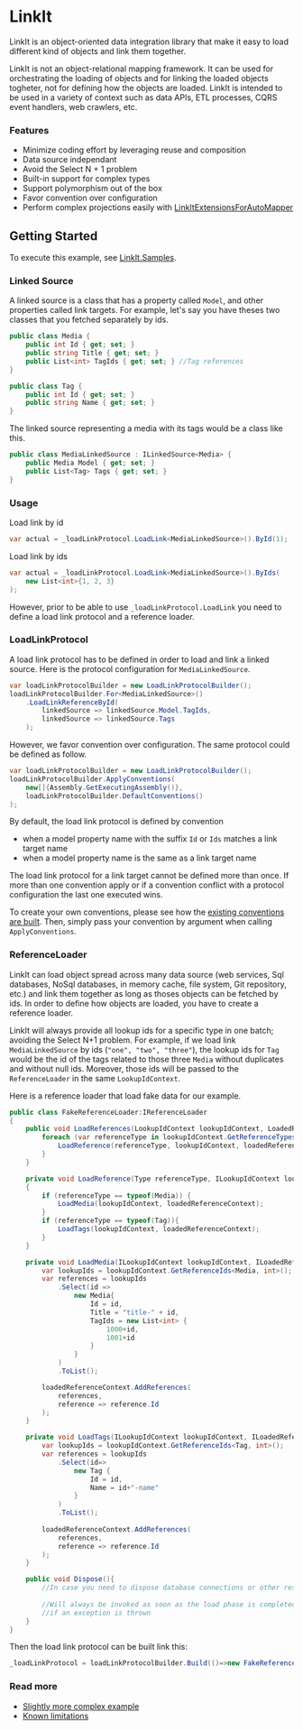 LinkIt
===============
LinkIt is an object-oriented data integration library that make it easy to load different kind of objects and link them together. 

LinkIt is not an object-relational mapping framework. It can be used for orchestrating the loading of objects and for linking the loaded objects togheter, not for defining how the objects are loaded. LinkIt is intended to be used in a variety of context such as data APIs, ETL processes, CQRS event handlers, web crawlers, etc.

### Features
- Minimize coding effort by leveraging reuse and composition
- Data source independant
- Avoid the Select N + 1 problem
- Built-in support for complex types
- Support polymorphism out of the box
- Favor convention over configuration
- Perform complex projections easily with [LinkItExtensionsForAutoMapper](https://github.com/cbcrc/LinkIt.AutoMapperExtensions)

Getting Started
---------------
To execute this example, see [LinkIt.Samples](LinkIt.Samples/GettingStarted.cs). 

### Linked Source
A linked source is a class that has a property called `Model`, and other properties called link targets. For example, let's say you have theses two classes that you fetched separately by ids.

```csharp
public class Media {
    public int Id { get; set; }
    public string Title { get; set; }
    public List<int> TagIds { get; set; } //Tag references
}

public class Tag {
    public int Id { get; set; }
    public string Name { get; set; }
}
```

The linked source representing a media with its tags would be a class like this.
```csharp
public class MediaLinkedSource : ILinkedSource<Media> {
    public Media Model { get; set; }
    public List<Tag> Tags { get; set; }
}
```

### Usage
Load link by id
```csharp
var actual = _loadLinkProtocol.LoadLink<MediaLinkedSource>().ById(1);
```

Load link by ids
```csharp
var actual = _loadLinkProtocol.LoadLink<MediaLinkedSource>().ByIds(
    new List<int>{1, 2, 3}
);
```

However, prior to be able to use `_loadLinkProtocol.LoadLink` you need to define a load link protocol and a reference loader.

### LoadLinkProtocol
A load link protocol has to be defined in order to load and link a linked source. Here is the protocol configuration for `MediaLinkedSource`.
```csharp
var loadLinkProtocolBuilder = new LoadLinkProtocolBuilder();
loadLinkProtocolBuilder.For<MediaLinkedSource>()
    .LoadLinkReferenceById(
        linkedSource => linkedSource.Model.TagIds,
        linkedSource => linkedSource.Tags
    );
```

However, we favor convention over configuration. The same protocol could be defined as follow.
```csharp
var loadLinkProtocolBuilder = new LoadLinkProtocolBuilder();
loadLinkProtocolBuilder.ApplyConventions(
    new[]{Assembly.GetExecutingAssembly()},
    loadLinkProtocolBuilder.DefaultConventions()
);
```

By default, the load link protocol is defined by convention
- when a model property name with the suffix `Id` or `Ids` matches a link target name
- when a model property name is the same as a link target name

The load link protocol for a link target cannot be defined more than once. If more than one convention apply or if a convention conflict with a protocol configuration the last one executed wins.

To create your own conventions, please see how the [existing conventions are built](LinkIt.Conventions/DefaultConventions). Then, simply pass your convention by argument when calling `ApplyConventions`. 

### ReferenceLoader
LinkIt can load object spread across many data source (web services, Sql databases, NoSql databases, in memory cache, file system, Git repository, etc.) and link them together as long as thoses objects can be fetched by ids. In order to define how objects are loaded, you have to create a reference loader. 

LinkIt will always provide all lookup ids for a specific type in one batch; avoiding the Select N+1 problem. For example, if we load link `MediaLinkedSource` by ids (`"one", "two", "three"`), the lookup ids for `Tag` would be the id of the tags related to those three `Media` without duplicates and without null ids. Moreover, those ids will be passed to the `ReferenceLoader` in the same `LookupIdContext`.

Here is a reference loader that load fake data for our example. 
```csharp
public class FakeReferenceLoader:IReferenceLoader
{
    public void LoadReferences(LookupIdContext lookupIdContext, LoadedReferenceContext loadedReferenceContext){
        foreach (var referenceType in lookupIdContext.GetReferenceTypes()){
            LoadReference(referenceType, lookupIdContext, loadedReferenceContext);
        }
    }

    private void LoadReference(Type referenceType, ILookupIdContext lookupIdContext, ILoadedReferenceContext loadedReferenceContext)
    {
        if (referenceType == typeof(Media)) {
            LoadMedia(lookupIdContext, loadedReferenceContext);
        }
        if (referenceType == typeof(Tag)){
            LoadTags(lookupIdContext, loadedReferenceContext);
        }
    }

    private void LoadMedia(ILookupIdContext lookupIdContext, ILoadedReferenceContext loadedReferenceContext) {
        var lookupIds = lookupIdContext.GetReferenceIds<Media, int>();
        var references = lookupIds
            .Select(id =>
                new Media{
                    Id = id,
                    Title = "title-" + id,
                    TagIds = new List<int> { 
                        1000+id,
                        1001+id
                    }
                }
            )
            .ToList();

        loadedReferenceContext.AddReferences(
            references,
            reference => reference.Id
        );
    }

    private void LoadTags(ILookupIdContext lookupIdContext, ILoadedReferenceContext loadedReferenceContext){
        var lookupIds = lookupIdContext.GetReferenceIds<Tag, int>();
        var references = lookupIds
            .Select(id=>
                new Tag {
                    Id = id, 
                    Name = id+"-name"
                }
            )
            .ToList();
        
        loadedReferenceContext.AddReferences(
            references,
            reference => reference.Id
        );
    }

    public void Dispose(){
        //In case you need to dispose database connections or other ressources.
 
        //Will always be invoked as soon as the load phase is completed or
        //if an exception is thrown
    }
}
```

Then the load link protocol can be built link this: 
```csharp
_loadLinkProtocol = loadLinkProtocolBuilder.Build(()=>new FakeReferenceLoader());
```

### Read more
- [Slightly more complex example](slightly-more-complex-example.md)
- [Known limitations](known-limitations.md)
